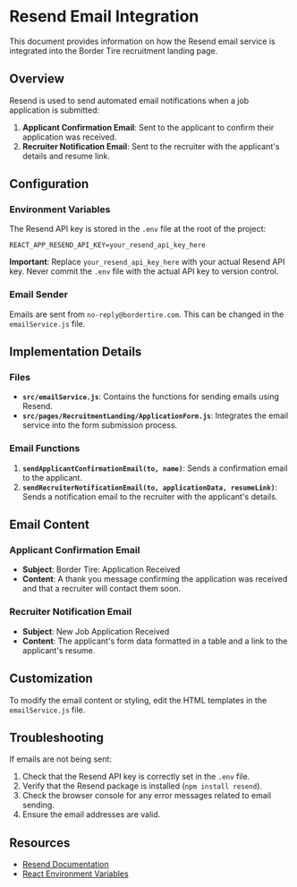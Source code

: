 # Resend Email Integration

This document provides information on how the Resend email service is integrated into the Border Tire recruitment landing page.

## Overview

Resend is used to send automated email notifications when a job application is submitted:

1. **Applicant Confirmation Email**: Sent to the applicant to confirm their application was received.
2. **Recruiter Notification Email**: Sent to the recruiter with the applicant's details and resume link.

## Configuration

### Environment Variables

The Resend API key is stored in the `.env` file at the root of the project:

```
REACT_APP_RESEND_API_KEY=your_resend_api_key_here
```

**Important**: Replace `your_resend_api_key_here` with your actual Resend API key. Never commit the `.env` file with the actual API key to version control.

### Email Sender

Emails are sent from `no-reply@bordertire.com`. This can be changed in the `emailService.js` file.

## Implementation Details

### Files

- **`src/emailService.js`**: Contains the functions for sending emails using Resend.
- **`src/pages/RecruitmentLanding/ApplicationForm.js`**: Integrates the email service into the form submission process.

### Email Functions

1. **`sendApplicantConfirmationEmail(to, name)`**: Sends a confirmation email to the applicant.
2. **`sendRecruiterNotificationEmail(to, applicationData, resumeLink)`**: Sends a notification email to the recruiter with the applicant's details.

## Email Content

### Applicant Confirmation Email

- **Subject**: Border Tire: Application Received
- **Content**: A thank you message confirming the application was received and that a recruiter will contact them soon.

### Recruiter Notification Email

- **Subject**: New Job Application Received
- **Content**: The applicant's form data formatted in a table and a link to the applicant's resume.

## Customization

To modify the email content or styling, edit the HTML templates in the `emailService.js` file.

## Troubleshooting

If emails are not being sent:

1. Check that the Resend API key is correctly set in the `.env` file.
2. Verify that the Resend package is installed (`npm install resend`).
3. Check the browser console for any error messages related to email sending.
4. Ensure the email addresses are valid.

## Resources

- [Resend Documentation](https://resend.com/docs)
- [React Environment Variables](https://create-react-app.dev/docs/adding-custom-environment-variables/)
